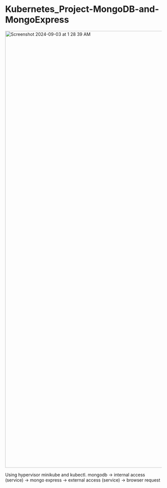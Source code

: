 # Kubernetes_Project-MongoDB-and-MongoExpress

<img width="1402" alt="Screenshot 2024-09-03 at 1 28 39 AM" src="https://github.com/user-attachments/assets/dd79db62-dd0e-4e68-922a-eb8ec968b444">

Using hypervisor minikube and kubectl.
mongodb -> internal access (service) -> mongo express -> external access (service) -> browser request
